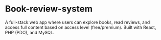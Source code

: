 
# Book-review-system
A full-stack web app where users can explore books, read reviews, and access full content based on access level (free/premium). Built with React, PHP (PDO), and MySQL.

